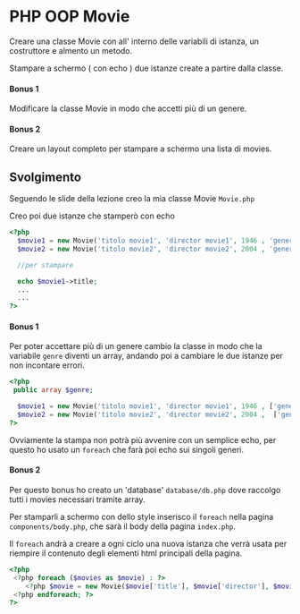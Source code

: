 # PHP OOP Movie

Creare una classe Movie con all' interno delle variabili di istanza, un costruttore e almento un metodo.

Stampare a schermo ( con echo ) due istanze create a partire dalla classe.

#### Bonus 1

Modificare la classe Movie in modo che accetti più di un genere.

#### Bonus 2

Creare un layout completo per stampare a schermo una lista di movies.

## Svolgimento

Seguendo le slide della lezione creo la mia classe Movie `Movie.php`

Creo poi due istanze che stamperò con echo

```php
<?php
  $movie1 = new Movie('titolo movie1', 'director movie1', 1946 , 'genere movie1');
  $movie2 = new Movie('titolo movie2', 'director movie2', 2004 , 'genere movie2'););

  //per stampare

  echo $movie1->title;
  ...
  ...
?>
```

#### Bonus 1

Per poter accettare più di un genere cambio la classe in modo che la variabile `genre` diventi un array, andando poi a cambiare le due istanze per non incontare errori.

```php
<?php
 public array $genre;

  $movie1 = new Movie('titolo movie1', 'director movie1', 1946 , ['genere1, genere2']);
  $movie2 = new Movie('titolo movie2', 'director movie2', 2004 ,  ['genere1, genere2']););
?>
```

Ovviamente la stampa non potrà più avvenire con un semplice echo, per questo ho usato un `foreach` che farà poi echo sui singoli generi.

#### Bonus 2

Per questo bonus ho creato un 'database' `database/db.php` dove raccolgo tutti i movies necessari tramite array.

Per stamparli a schermo con dello style inserisco il `foreach` nella pagina `components/body.php`, che sarà il body della pagina `index.php`.

Il `foreach` andrà a creare a ogni ciclo una nuova istanza che verrà usata per riempire il contenuto degli elementi html principali della pagina.

```php
<?php
 <?php foreach ($movies as $movie) : ?>
    <?php $movie = new Movie($movie['title'], $movie['director'], $movi['year'], $movie['genres'], $movie['description']); ?>
 <?php endforeach; ?>
?>
```
